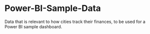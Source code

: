 # Power-BI-Sample-Data
Data that is relevant to how cities track their finances, to be used for a Power BI sample dashboard.

